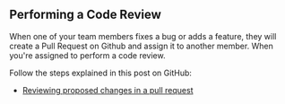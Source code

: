 ## Performing a Code Review 
When one of your team members fixes a bug or adds a feature, they will create a Pull Request on Github and assign it to another member. When you're assigned to perform a code review.

Follow the steps explained in this post on GitHub:
* [Reviewing proposed changes in a pull request](https://help.github.com/en/articles/creating-an-issue)
  
